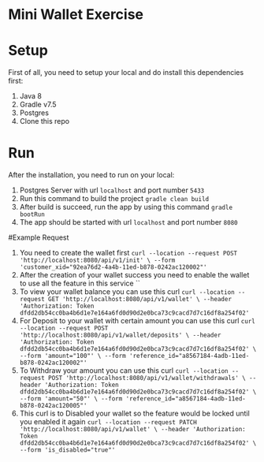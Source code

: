 # Mini Wallet Exercise
# Setup
First of all, you need to setup your local and do install this dependencies first:
1. Java 8
2. Gradle v7.5
3. Postgres
4. Clone this repo

# Run
After the installation, you need to run on your local:
1. Postgres Server with url `localhost` and port number `5433`
2. Run this command to build the project `gradle clean build`
3. After build is succeed, run the app by using this command `gradle bootRun`
4. The app should be started with url `localhost` and port number `8080`

#Example Request
1. You need to create the wallet first
`curl --location --request POST 'http://localhost:8080/api/v1/init' \
--form 'customer_xid="92ea76d2-4a4b-11ed-b878-0242ac120002"'`
2. After the creation of your wallet success you need to enable the wallet to use all the feature in this service
``
3. To view your wallet balance you can use this curl
`curl --location --request GET 'http://localhost:8080/api/v1/wallet' \
--header 'Authorization: Token dfdd2db54cc0ba4b6d1e7e164a6fd0d90d2e0bca73c9cacd7d7c16df8a254f02'`
4. For Deposit to your wallet with certain amount you can use this curl
`curl --location --request POST 'http://localhost:8080/api/v1/wallet/deposits' \
--header 'Authorization: Token dfdd2db54cc0ba4b6d1e7e164a6fd0d90d2e0bca73c9cacd7d7c16df8a254f02' \
--form 'amount="100"' \
--form 'reference_id="a8567184-4adb-11ed-b878-0242ac120002"'`
5. To Withdraw your amount you can use this curl
`curl --location --request POST 'http://localhost:8080/api/v1/wallet/withdrawals' \
--header 'Authorization: Token dfdd2db54cc0ba4b6d1e7e164a6fd0d90d2e0bca73c9cacd7d7c16df8a254f02' \
--form 'amount="50"' \
--form 'reference_id="a8567184-4adb-11ed-b878-0242ac120005"'`
6. This curl is to Disabled your wallet so the feature would be locked until you enabled it again
`curl --location --request PATCH 'http://localhost:8080/api/v1/wallet' \
--header 'Authorization: Token dfdd2db54cc0ba4b6d1e7e164a6fd0d90d2e0bca73c9cacd7d7c16df8a254f02' \
--form 'is_disabled="true"'`
